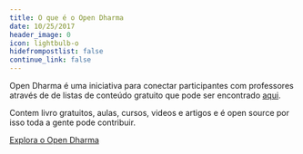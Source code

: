 ```yaml
---
title: O que é o Open Dharma
date: 10/25/2017
header_image: 0
icon: lightbulb-o
hidefrompostlist: false
continue_link: false
---
```

Open Dharma é uma iniciativa para conectar participantes com professores através de de listas de conteúdo gratuito que pode ser encontrado [aqui](https://github.com/buddha-dharma/buddhism).

Contem livro gratuitos, aulas, cursos, videos e artigos e é open source por isso toda a gente pode contribuir.

[Explora o Open Dharma](https://github.com/buddha-dharma/buddhism)